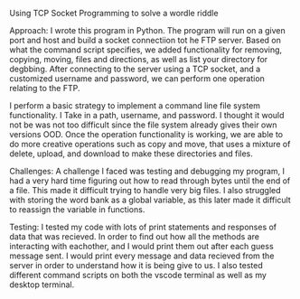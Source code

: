 Using TCP Socket Programming to solve a wordle riddle

Approach:
I wrote this program in Python. The program will run on a given port and host and build a socket connectiion tot he FTP server. Based on what the command script specifies, we added functionality for removing, copying, moving, files and directions, as well as list your directory for degbbing. After connecting to the server using a TCP socket, and a customized username and password, we can perform one operation relating to the FTP.

<!-- reads command script and parse urls in this format: 
ftp://[USER[:PASSWORD]@]HOST[:PORT]/PATH -->
I perform a basic strategy to implement a command line file system functionality. I Take in a path, username, and password. I thought it would not be was not too difficult since the file system already gives their own versions OOD. Once the operation functionality is working, we are able to do more creative operations such as copy and move, that uses a mixture of delete, upload, and download to make these directories and files.

Challenges:
A challenge I faced was testing and debugging my program, I had a very hard time figuring out how to read through bytes until the end of a file. This made it difficult trying to handle very big files. I also struggled with storing the word bank as a global variable, as this later made it difficult to reassign the variable in functions. 

Testing:
I tested my code with lots of print statements and responses of data that was recieved. In order to find out how all the methods are interacting with eachother, and I would print them out after each guess message sent. I would print every message and data recieved from the server in order to understand how it is being give to us. I also tested different command scripts on both the vscode terminal as well as my desktop terminal.
